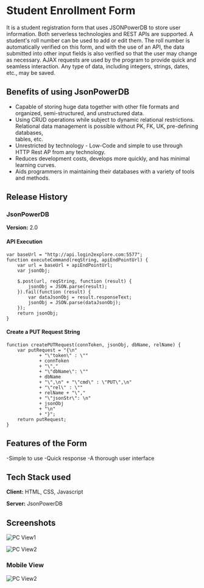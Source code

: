 # Student Enrollment Form

It is a student registration form that uses JSONPowerDB to store user information. Both serverless technologies and REST APIs are supported. A student's roll number can be used to add or edit them. The roll number is automatically verified on this form, and with the use of an API, the data submitted into other input fields is also verified so that the user may change as necessary. AJAX requests are used by the program to provide quick and seamless interaction. Any type of data, including integers, strings, dates, etc., may be saved.




## Benefits of using JsonPowerDB

- Capable of storing huge data together with other file formats and organized, semi-structured, and unstructured data.
- Using CRUD operations while subject to dynamic relational restrictions. Relational data management is possible without PK, FK, UK, pre-defining databases,   
  tables, etc.
- Unrestricted by technology - Low-Code and simple to use through HTTP Rest AP from any technology.
- Reduces development costs, develops more quickly, and has minimal learning curves.
- Aids programmers in maintaining their databases with a variety of tools and methods.



## Release History
### JsonPowerDB
**Version:** 2.0
#### API Execution

```
var baseUrl = "http://api.login2explore.com:5577";
function executeCommand(reqString, apiEndPointUrl) {
    var url = baseUrl + apiEndPointUrl;
    var jsonObj;
    
    $.post(url, reqString, function (result) {
        jsonObj = JSON.parse(result);
    }).fail(function (result) {
        var dataJsonObj = result.responseText;
        jsonObj = JSON.parse(dataJsonObj);
    });
    return jsonObj;
}
```
#### Create a PUT Request String
```
function createPUTRequest(connToken, jsonObj, dbName, relName) {
    var putRequest = "{\n"
            + "\"token\" : \""
            + connToken
            + "\","
            + "\"dbName\": \""
            + dbName
            + "\",\n" + "\"cmd\" : \"PUT\",\n"
            + "\"rel\" : \""
            + relName + "\","
            + "\"jsonStr\": \n"
            + jsonObj
            + "\n"
            + "}";
    return putRequest;
}

```

## Features of the Form

-Simple to use
-Quick response
-A thorough user interface

## Tech Stack used

**Client:** HTML, CSS, Javascript

**Server:** JsonPowerDB


## Screenshots

![PC View1](https://i.ibb.co/MnTPjzC/1.png)

![PC View2](https://i.ibb.co/XFNXybp/2.png)

### Mobile View

![PC View2](https://i.ibb.co/1qwsbVb/3.png)

